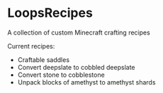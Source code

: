 # LoopsRecipes
A collection of custom Minecraft crafting recipes

Current recipes:
- Craftable saddles
- Convert deepslate to cobbled deepslate
- Convert stone to cobblestone
- Unpack blocks of amethyst to amethyst shards 

